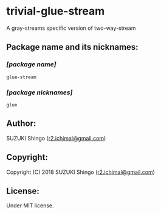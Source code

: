 trivial-glue-stream
====

A gray-streams specific version of two-way-stream

## Package name and its nicknames:

### *[package name]*

`glue-stream`

### *[package nicknames]*

`glue`

## Author:

SUZUKI Shingo (r2.ichimal@gmail.com)

## Copyright:

Copyright (C) 2018 SUZUKI Shingo (r2.ichimal@gmail.com)

## License:
Under MIT license.

